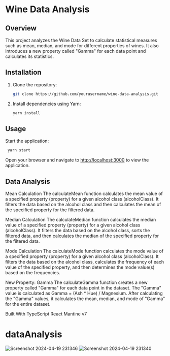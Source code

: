 # Wine Data Analysis

## Overview

This project analyzes the Wine Data Set to calculate statistical measures such as mean, median, and mode for different properties of wines. It also introduces a new property called "Gamma" for each data point and calculates its statistics.

## Installation

1. Clone the repository:

   ```bash
   git clone https://github.com/yourusername/wine-data-analysis.git
   ```

2. Install dependencies using Yarn:

   ```bash
   yarn install
   ```

## Usage

Start the application:

```bash
 yarn start
```

Open your browser and navigate to <http://localhost:3000> to view the application.

## Data Analysis

Mean Calculation
The calculateMean function calculates the mean value of a specified property (property) for a given alcohol class (alcoholClass). It filters the data based on the alcohol class and then calculates the mean of the specified property for the filtered data.

Median Calculation
The calculateMedian function calculates the median value of a specified property (property) for a given alcohol class (alcoholClass). It filters the data based on the alcohol class, sorts the filtered data, and then calculates the median of the specified property for the filtered data.

Mode Calculation
The calculateMode function calculates the mode value of a specified property (property) for a given alcohol class (alcoholClass). It filters the data based on the alcohol class, calculates the frequency of each value of the specified property, and then determines the mode value(s) based on the frequencies.

New Property: Gamma
The calculateGamma function creates a new property called "Gamma" for each data point in the dataset. The "Gamma" value is calculated as Gamma = (Ash \* Hue) / Magnesium. After calculating the "Gamma" values, it calculates the mean, median, and mode of "Gamma" for the entire dataset.

Built With
TypeScript
React
Mantine v7
# dataAnalysis
![Screenshot 2024-04-19 231346](https://github.com/1806loki/dataAnalysis/assets/127595726/3cf365c9-b7e8-48e6-a864-1547ec8f9b84)
![Screenshot 2024-04-19 231340](https://github.com/1806loki/dataAnalysis/assets/127595726/c4be3e57-b1de-4f9e-bf30-58a6bd21b070)
